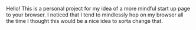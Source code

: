 Hello! This is a personal project for my idea of a more mindful start up page to your browser. I noticed that I tend to mindlessly hop on my browser all the time I thought this would be a nice idea to sorta change that.